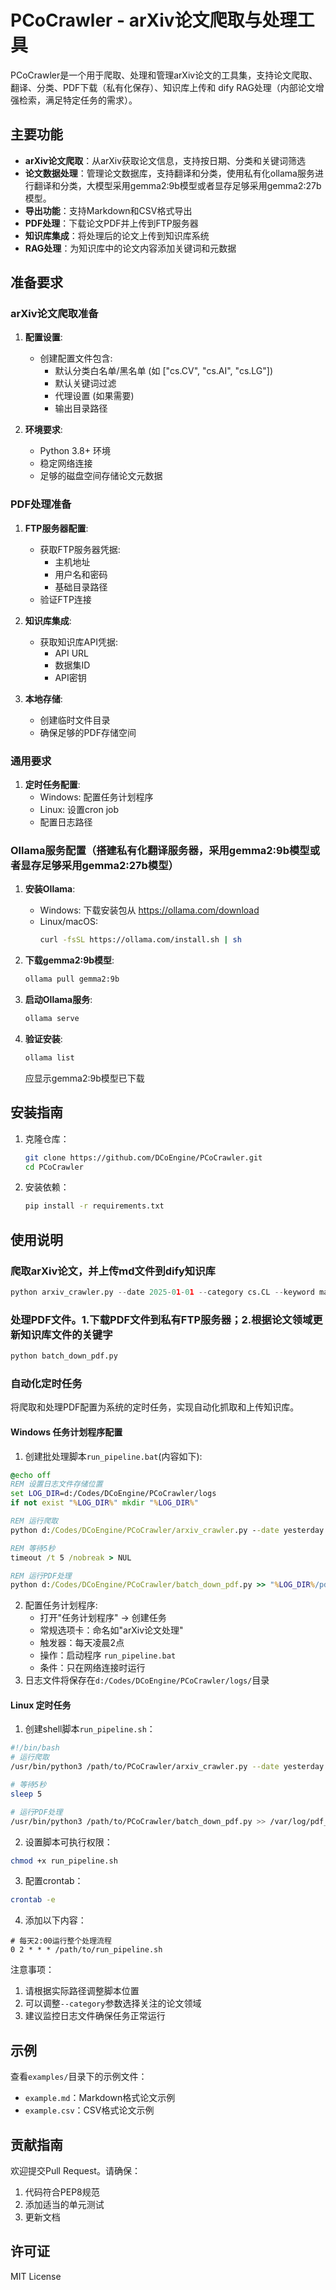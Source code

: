 # PCoCrawler - arXiv论文爬取与处理工具

PCoCrawler是一个用于爬取、处理和管理arXiv论文的工具集，支持论文爬取、翻译、分类、PDF下载（私有化保存）、知识库上传和 dify RAG处理（内部论文增强检索，满足特定任务的需求）。

## 主要功能

- **arXiv论文爬取**：从arXiv获取论文信息，支持按日期、分类和关键词筛选
- **论文数据处理**：管理论文数据库，支持翻译和分类，使用私有化ollama服务进行翻译和分类，大模型采用gemma2:9b模型或者显存足够采用gemma2:27b模型。
- **导出功能**：支持Markdown和CSV格式导出
- **PDF处理**：下载论文PDF并上传到FTP服务器
- **知识库集成**：将处理后的论文上传到知识库系统
- **RAG处理**：为知识库中的论文内容添加关键词和元数据

## 准备要求

### arXiv论文爬取准备

1. **配置设置**:
   - 创建配置文件包含:
     - 默认分类白名单/黑名单 (如 ["cs.CV", "cs.AI", "cs.LG"])
     - 默认关键词过滤
     - 代理设置 (如果需要)
     - 输出目录路径

2. **环境要求**:
   - Python 3.8+ 环境
   - 稳定网络连接
   - 足够的磁盘空间存储论文元数据

### PDF处理准备

1. **FTP服务器配置**:
   - 获取FTP服务器凭据:
     - 主机地址
     - 用户名和密码
     - 基础目录路径
   - 验证FTP连接

2. **知识库集成**:
   - 获取知识库API凭据:
     - API URL
     - 数据集ID
     - API密钥

3. **本地存储**:
   - 创建临时文件目录
   - 确保足够的PDF存储空间

### 通用要求

1. **定时任务配置**:
   - Windows: 配置任务计划程序
   - Linux: 设置cron job
   - 配置日志路径

### Ollama服务配置（搭建私有化翻译服务器，采用gemma2:9b模型或者显存足够采用gemma2:27b模型）

1. **安装Ollama**:
   - Windows: 下载安装包从 https://ollama.com/download
   - Linux/macOS: 
     ```bash
     curl -fsSL https://ollama.com/install.sh | sh
     ```

2. **下载gemma2:9b模型**:
   ```bash
   ollama pull gemma2:9b
   ```

3. **启动Ollama服务**:
   ```bash
   ollama serve
   ```

4. **验证安装**:
   ```bash
   ollama list
   ```
   应显示gemma2:9b模型已下载

## 安装指南

1. 克隆仓库：
   ```bash
   git clone https://github.com/DCoEngine/PCoCrawler.git
   cd PCoCrawler
   ```

2. 安装依赖：
   ```bash
   pip install -r requirements.txt
   ```

## 使用说明

### 爬取arXiv论文，并上传md文件到dify知识库
```python
python arxiv_crawler.py --date 2025-01-01 --category cs.CL --keyword machine learning
```

### 处理PDF文件。1.下载PDF文件到私有FTP服务器；2.根据论文领域更新知识库文件的关键字
```python
python batch_down_pdf.py
```

### 自动化定时任务

将爬取和处理PDF配置为系统的定时任务，实现自动化抓取和上传知识库。

#### Windows 任务计划程序配置

1. 创建批处理脚本`run_pipeline.bat`(内容如下):
```bat
@echo off
REM 设置日志文件存储位置
set LOG_DIR=d:/Codes/DCoEngine/PCoCrawler/logs
if not exist "%LOG_DIR%" mkdir "%LOG_DIR%"

REM 运行爬取
python d:/Codes/DCoEngine/PCoCrawler/arxiv_crawler.py --date yesterday --category cs.CL >> "%LOG_DIR%/arxiv_crawler.log" 2>&1

REM 等待5秒
timeout /t 5 /nobreak > NUL

REM 运行PDF处理
python d:/Codes/DCoEngine/PCoCrawler/batch_down_pdf.py >> "%LOG_DIR%/pdf_processor.log" 2>&1
```

2. 配置任务计划程序:
   - 打开"任务计划程序" -> 创建任务
   - 常规选项卡：命名如"arXiv论文处理"
   - 触发器：每天凌晨2点
   - 操作：启动程序 `run_pipeline.bat`
   - 条件：只在网络连接时运行
3. 日志文件将保存在`d:/Codes/DCoEngine/PCoCrawler/logs/`目录

#### Linux 定时任务

1. 创建shell脚本`run_pipeline.sh`：
```bash
#!/bin/bash
# 运行爬取
/usr/bin/python3 /path/to/PCoCrawler/arxiv_crawler.py --date yesterday --category cs.CL >> /var/log/arxiv_crawler.log 2>&1

# 等待5秒
sleep 5

# 运行PDF处理
/usr/bin/python3 /path/to/PCoCrawler/batch_down_pdf.py >> /var/log/pdf_processor.log 2>&1
```

2. 设置脚本可执行权限：
```bash
chmod +x run_pipeline.sh
```

3. 配置crontab：
```bash
crontab -e
```

4. 添加以下内容：
```
# 每天2:00运行整个处理流程
0 2 * * * /path/to/run_pipeline.sh
```

注意事项：
1. 请根据实际路径调整脚本位置
2. 可以调整`--category`参数选择关注的论文领域
3. 建议监控日志文件确保任务正常运行


## 示例

查看`examples/`目录下的示例文件：
- `example.md`：Markdown格式论文示例
- `example.csv`：CSV格式论文示例

## 贡献指南

欢迎提交Pull Request。请确保：
1. 代码符合PEP8规范
2. 添加适当的单元测试
3. 更新文档

## 许可证

MIT License
